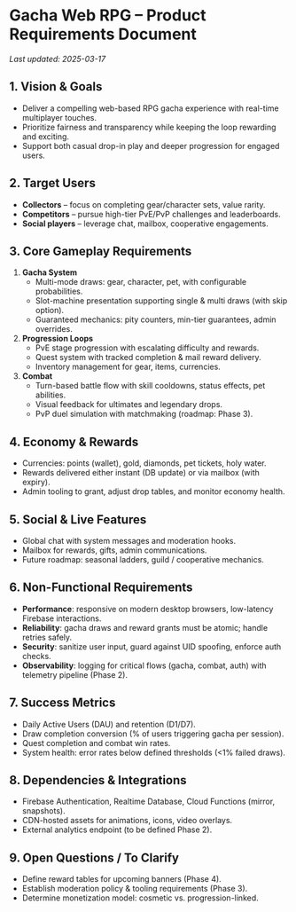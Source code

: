 # Gacha Web RPG – Product Requirements Document

_Last updated: 2025-03-17_

## 1. Vision & Goals
- Deliver a compelling web-based RPG gacha experience with real-time multiplayer touches.
- Prioritize fairness and transparency while keeping the loop rewarding and exciting.
- Support both casual drop-in play and deeper progression for engaged users.

## 2. Target Users
- **Collectors** – focus on completing gear/character sets, value rarity.
- **Competitors** – pursue high-tier PvE/PvP challenges and leaderboards.
- **Social players** – leverage chat, mailbox, cooperative engagements.

## 3. Core Gameplay Requirements
1. **Gacha System**
   - Multi-mode draws: gear, character, pet, with configurable probabilities.
   - Slot-machine presentation supporting single & multi draws (with skip option).
   - Guaranteed mechanics: pity counters, min-tier guarantees, admin overrides.
2. **Progression Loops**
   - PvE stage progression with escalating difficulty and rewards.
   - Quest system with tracked completion & mail reward delivery.
   - Inventory management for gear, items, currencies.
3. **Combat**
   - Turn-based battle flow with skill cooldowns, status effects, pet abilities.
   - Visual feedback for ultimates and legendary drops.
   - PvP duel simulation with matchmaking (roadmap: Phase 3).

## 4. Economy & Rewards
- Currencies: points (wallet), gold, diamonds, pet tickets, holy water.
- Rewards delivered either instant (DB update) or via mailbox (with expiry).
- Admin tooling to grant, adjust drop tables, and monitor economy health.

## 5. Social & Live Features
- Global chat with system messages and moderation hooks.
- Mailbox for rewards, gifts, admin communications.
- Future roadmap: seasonal ladders, guild / cooperative mechanics.

## 6. Non-Functional Requirements
- **Performance**: responsive on modern desktop browsers, low-latency Firebase interactions.
- **Reliability**: gacha draws and reward grants must be atomic; handle retries safely.
- **Security**: sanitize user input, guard against UID spoofing, enforce auth checks.
- **Observability**: logging for critical flows (gacha, combat, auth) with telemetry pipeline (Phase 2).

## 7. Success Metrics
- Daily Active Users (DAU) and retention (D1/D7).
- Draw completion conversion (% of users triggering gacha per session).
- Quest completion and combat win rates.
- System health: error rates below defined thresholds (<1% failed draws).

## 8. Dependencies & Integrations
- Firebase Authentication, Realtime Database, Cloud Functions (mirror, snapshots).
- CDN-hosted assets for animations, icons, video overlays.
- External analytics endpoint (to be defined Phase 2).

## 9. Open Questions / To Clarify
- Define reward tables for upcoming banners (Phase 4).
- Establish moderation policy & tooling requirements (Phase 3).
- Determine monetization model: cosmetic vs. progression-linked.

